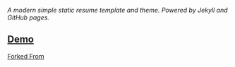 *A modern simple static resume template and theme. Powered by Jekyll and GitHub pages.*  

## [Demo](https://vishnu-indusekharan.github.io/resume/)

[Forked From](https://sproogen.github.io/modern-resume-theme/)
